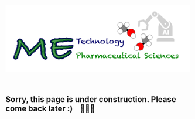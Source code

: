 ![](/images/cv-header.png)

&nbsp;

## Sorry, this page is under construction. Please come back later :) &nbsp;&nbsp; 🚨🚧🚨
